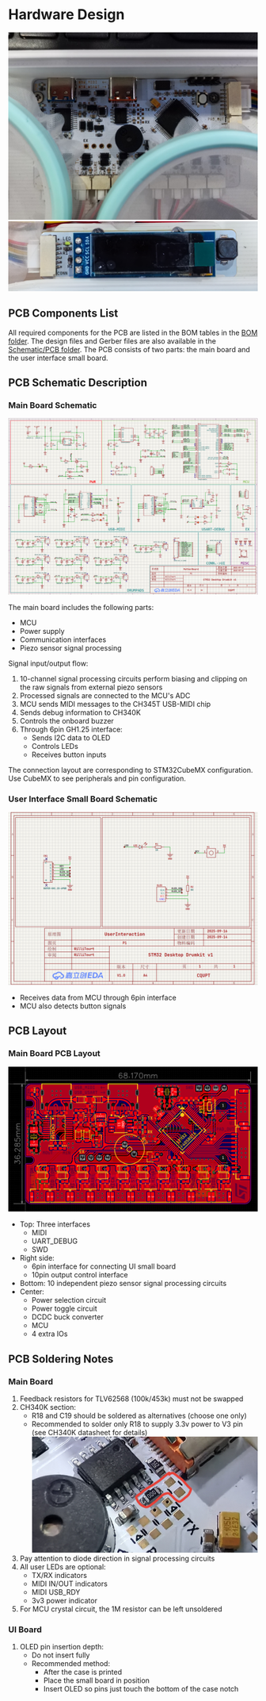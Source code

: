 # Hardware Design

![Main Board PCB](../Hardware/Schematic%20&%20PCB/Images/MotherBoard.jpg)
![UI Board PCB](../Hardware/Schematic%20&%20PCB/Images/UI%20Board.jpg)

## PCB Components List

All required components for the PCB are listed in the BOM tables in the [BOM folder](../Hardware/Schematic%20&%20PCB/PCB%20BOM). The design files and Gerber files are also available in the [Schematic/PCB folder](../Hardware/Schematic%20&%20PCB). The PCB consists of two parts: the main board and the user interface small board.

## PCB Schematic Description

### Main Board Schematic
![Main Board Schematic](../Hardware/Schematic%20&%20PCB/Images/MotherBoard_Schematic.png)

The main board includes the following parts:
- MCU
- Power supply
- Communication interfaces
- Piezo sensor signal processing

Signal input/output flow:
1. 10-channel signal processing circuits perform biasing and clipping on the raw signals from external piezo sensors
2. Processed signals are connected to the MCU's ADC
3. MCU sends MIDI messages to the CH345T USB-MIDI chip
4. Sends debug information to CH340K
5. Controls the onboard buzzer
6. Through 6pin GH1.25 interface:
   - Sends I2C data to OLED
   - Controls LEDs
   - Receives button inputs

The connection layout are corresponding to STM32CubeMX configuration. Use CubeMX to see peripherals and pin configuration.

### User Interface Small Board Schematic
![User Interface Small Board Schematic](../Hardware/Schematic%20&%20PCB/Images/UI_Schematic.png)

- Receives data from MCU through 6pin interface
- MCU also detects button signals

## PCB Layout

### Main Board PCB Layout
![Main Board PCB Layout](../Hardware/Schematic%20&%20PCB/Images/MotherBoard_PCB_Top.png)

- Top: Three interfaces
  - MIDI
  - UART_DEBUG
  - SWD
- Right side:
  - 6pin interface for connecting UI small board
  - 10pin output control interface
- Bottom: 10 independent piezo sensor signal processing circuits
- Center:
  - Power selection circuit
  - Power toggle circuit
  - DCDC buck converter
  - MCU
  - 4 extra IOs

## PCB Soldering Notes

### Main Board
1. Feedback resistors for TLV62568 (100k/453k) must not be swapped
2. CH340K section:
   - R18 and C19 should be soldered as alternatives (choose one only)
   - Recommended to solder only R18 to supply 3.3v power to V3 pin (see CH340K datasheet for details)
   ![CH340K](../Hardware/Schematic%20&%20PCB/Images/CH340K.jpg)
3. Pay attention to diode direction in signal processing circuits
4. All user LEDs are optional:
   - TX/RX indicators
   - MIDI IN/OUT indicators
   - MIDI USB_RDY
   - 3v3 power indicator
5. For MCU crystal circuit, the 1M resistor can be left unsoldered

### UI Board
1. OLED pin insertion depth:
   - Do not insert fully
   - Recommended method:
     - After the case is printed
     - Place the small board in position
     - Insert OLED so pins just touch the bottom of the case notch
